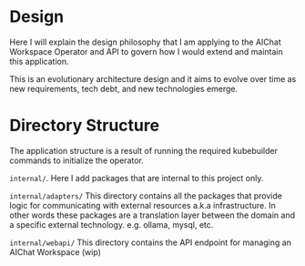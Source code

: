 # Design

Here I will explain the design philosophy that I am applying to the AIChat Workspace Operator and API to govern how I would extend and maintain this application.

This is an evolutionary architecture design and it aims to evolve over time as new requirements, tech debt, and new technologies emerge.

# Directory Structure

The application structure is a result of running the required kubebuilder commands to initialize the operator.

`internal/`. Here I add packages that are internal to this project only.

`internal/adapters/`
This directory contains all the packages that provide logic for communicating with external resources a.k.a infrastructure. In other words these packages are a translation layer between the domain and a specific external technology. e.g. ollama, mysql, etc.

`internal/webapi/`
This directory contains the API endpoint for managing an AIChat Workspace (wip)

